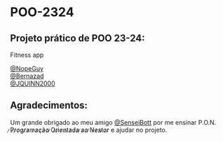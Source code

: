 # POO-2324

## Projeto prático de POO 23-24:
Fitness app

[@NopeGuy](https://github.com/NopeGuy) \
[@Bernazad](https://github.com/HBernaH) \
[@JQUINN2000](https://github.com/JQUINN2000)

## Agradecimentos:

Um grande obrigado ao meu amigo [@SenseiBott](https://github.com/SenseiBott) por me ensinar P.O.N. ̷P̷r̷o̷g̷r̷a̷m̷a̷ç̷ã̷o̷ ̷O̷r̷i̷e̷n̷t̷a̷d̷a̷ ̷a̷o̷ ̷N̷e̷s̷t̷o̷r̷ e ajudar no projeto.
